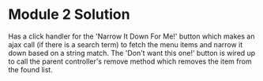 # Module 2 Solution

Has a click handler for the 'Narrow It Down For Me!' button which makes an ajax call (if there is a search term) to fetch the menu items and narrow it down based on a string match. 
The 'Don't want this one!' button is wired up to call the parent controller's remove method which removes the item from the found list.